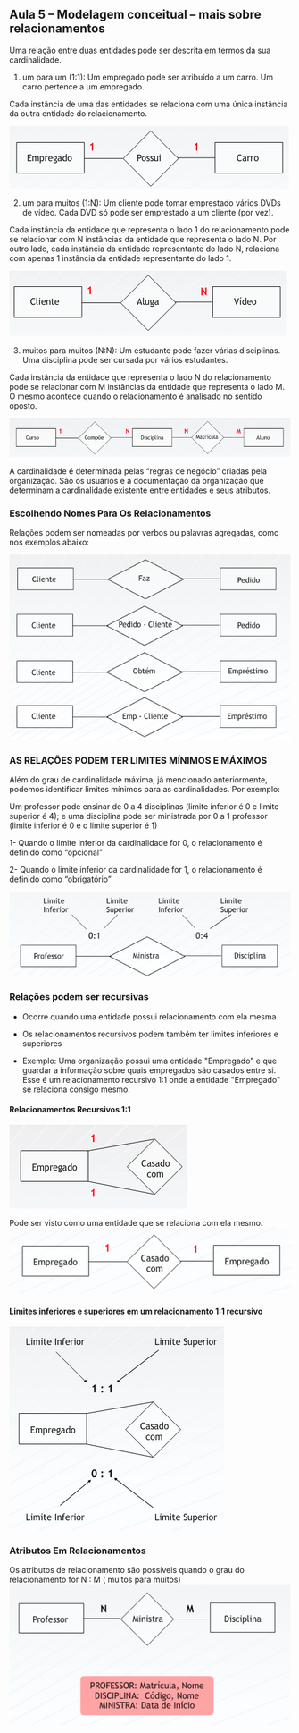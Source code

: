 ## Aula 5 – Modelagem conceitual – mais sobre relacionamentos 
 
Uma relação entre duas entidades pode ser descrita em termos da sua cardinalidade. 
1) um para um (1:1): Um empregado pode ser atribuído a um carro. Um carro pertence a um empregado. 
 
Cada instância de uma das entidades se relaciona com uma única instância da outra entidade do relacionamento. 
 
![Modelagem](../../media/modelagem_de_dados/image-015.png)
 
2) um para muitos (1:N): Um cliente pode tomar emprestado vários DVDs de vídeo. Cada DVD só pode ser emprestado a um cliente (por vez). 
 
Cada instância da entidade que representa o lado 1 do relacionamento pode se relacionar com N instâncias da entidade que representa o lado N. Por outro lado, cada instância da entidade representante do lado N, relaciona com apenas 1 instância da entidade representante do lado 1.  
 
![Modelagem](../../media/modelagem_de_dados/image-016.png)
 
3) muitos para muitos (N:N): Um estudante pode fazer várias disciplinas. Uma disciplina pode ser cursada por vários estudantes. 
 
Cada instância da entidade que representa o lado N do relacionamento pode se relacionar com M instâncias da entidade que representa o lado M. O mesmo acontece quando o relacionamento é analisado no sentido oposto. 
 
![Modelagem](../../media/modelagem_de_dados/image-017.png)
 
A cardinalidade é determinada pelas “regras de negócio” criadas pela organização. São os usuários e a documentação da organização que determinam a cardinalidade existente entre entidades e seus atributos. 
 
### Escolhendo Nomes Para Os Relacionamentos 
 
Relações podem ser nomeadas por verbos ou palavras agregadas, como nos exemplos abaixo: 
 
![Modelagem](../../media/modelagem_de_dados/image-018.png)
 
### AS RELAÇÕES PODEM TER LIMITES MÍNIMOS E MÁXIMOS 
 
Além do grau de cardinalidade máxima, já mencionado anteriormente, podemos identificar limites mínimos para as cardinalidades. Por exemplo:  
  
Um professor pode ensinar de 0 a 4 disciplinas (limite inferior é 0 e limite superior é 4); e uma disciplina pode ser  ministrada  por  0 a 1 professor (limite inferior é 0 e o limite superior é 1) 
 
1- Quando o limite inferior da cardinalidade for 0, o relacionamento é definido como “opcional” 
  
2- Quando o limite inferior da cardinalidade for 1, o relacionamento é definido como “obrigatório” 
 
![Modelagem](../../media/modelagem_de_dados/image-019.png)
 
### Relações podem ser recursivas 
 
-  Ocorre quando uma entidade possui relacionamento com ela mesma 
  
- Os relacionamentos recursivos podem também ter limites inferiores e superiores 
  
- Exemplo: Uma organização possui uma entidade "Empregado" e que guardar a informação sobre quais empregados são casados entre si. 
Esse é um relacionamento recursivo 1:1 onde a entidade "Empregado" se relaciona consigo mesmo. 
 
#### Relacionamentos Recursivos 1:1 
![Modelagem](../../media/modelagem_de_dados/image-020.png)
 
Pode ser visto como uma entidade que se relaciona com ela mesmo. 
![Modelagem](../../media/modelagem_de_dados/image-021.png)
 
#### Limites inferiores e superiores em um relacionamento 1:1 recursivo 
![Modelagem](../../media/modelagem_de_dados/image-022.png)
 
 
### Atributos Em Relacionamentos 
 
Os atributos de relacionamento são possíveis quando o grau do relacionamento for N : M ( muitos para muitos) 
![Modelagem](../../media/modelagem_de_dados/image-023.png)
 